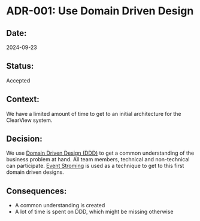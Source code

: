 # ADR-001: Use Domain Driven Design

## Date:

2024-09-23

## Status:

Accepted

## Context:

We have a limited amount of time to get to an initial architecture for the ClearView system.

## Decision:

We use [Domain Driven Design (DDD)](https://martinfowler.com/bliki/DomainDrivenDesign.html) to get a common
understanding of the business problem at hand.
All team members, technical and non-technical can participate. [Event Stroming](https://www.eventstorming.com/) is used
as a technique to get to this first domain driven designs.

## Consequences:

- A common understanding is created
- A lot of time is spent on DDD, which might be missing otherwise